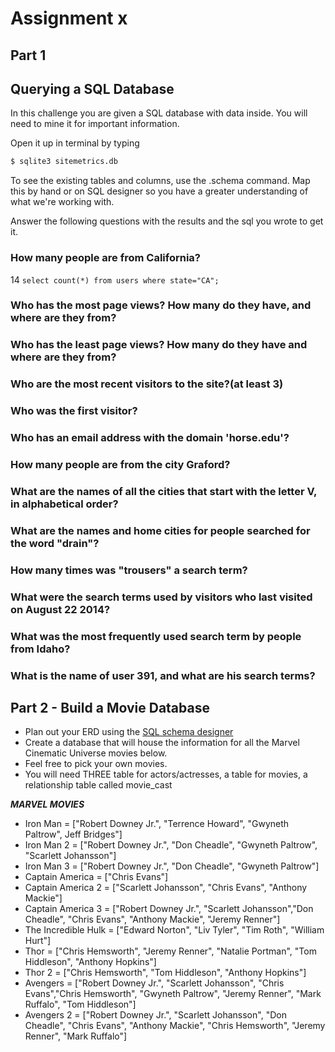 # Assignment x

## Part 1 

## Querying a SQL Database

In this challenge you are given a SQL database with data inside. You will need to mine it for important information.

Open it up in terminal by typing
```bash
$ sqlite3 sitemetrics.db
```
To see the existing tables and columns, use the .schema command. Map this by hand or on SQL designer so you have a greater understanding of what we're working with.

Answer the following questions with the results and the sql you wrote to get it.

### How many people are from California?  
14
`select count(*) from users where state="CA";`

### Who has the most page views? How many do they have, and where are they from?


### Who has the least page views? How many do they have and where are they from?


### Who are the most recent visitors to the site?(at least 3)


### Who was the first visitor?


### Who has an email address with the domain 'horse.edu'?


### How many people are from the city Graford?


### What are the names of all the cities that start with the letter V, in alphabetical order?


### What are the names and home cities for people searched for the word "drain"?


### How many times was "trousers" a search term?


### What were the search terms used by visitors who last visited on August 22 2014?


### What was the most frequently used search term by people from Idaho?


### What is the name of user 391, and what are his search terms?


## Part 2 - Build a Movie Database

* Plan out your ERD using the [SQL schema designer](http://ondras.zarovi.cz/sql/demo/)
* Create a database that will house the information for all the Marvel Cinematic Universe movies below. 
* Feel free to pick your own movies.
* You will need THREE table for actors/actresses, a table for movies, a relationship table called movie_cast

***MARVEL MOVIES***

* Iron Man = ["Robert Downey Jr.", "Terrence Howard", "Gwyneth Paltrow", Jeff Bridges"]
* Iron Man 2 = ["Robert Downey Jr.", "Don Cheadle", "Gwyneth Paltrow", "Scarlett Johansson"]
* Iron Man 3 = ["Robert Downey Jr.", "Don Cheadle", "Gwyneth Paltrow"]
* Captain America = ["Chris Evans"]
* Captain America 2 = ["Scarlett Johansson", "Chris Evans", "Anthony Mackie"]
* Captain America 3 = ["Robert Downey Jr.", "Scarlett Johansson","Don Cheadle", "Chris Evans", "Anthony Mackie", "Jeremy Renner"]
* The Incredible Hulk = ["Edward Norton", "Liv Tyler", "Tim Roth", "William Hurt"]
* Thor = ["Chris Hemsworth", "Jeremy Renner", "Natalie Portman", "Tom Hiddleson", "Anthony Hopkins"]
* Thor 2 = ["Chris Hemsworth", "Tom Hiddleson", "Anthony Hopkins"]
* Avengers = ["Robert Downey Jr.", "Scarlett Johansson", "Chris Evans","Chris Hemsworth", "Gwyneth Paltrow", "Jeremy Renner", "Mark Ruffalo", "Tom Hiddleson"]
* Avengers 2 = ["Robert Downey Jr.", "Scarlett Johansson", "Don Cheadle", "Chris Evans", "Anthony Mackie", "Chris Hemsworth", "Jeremy Renner", "Mark Ruffalo"]
